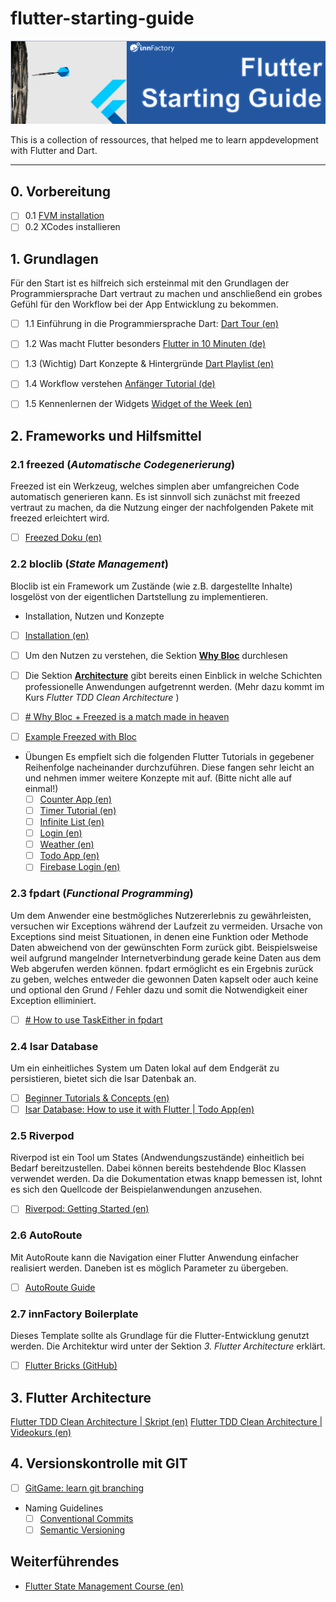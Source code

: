 # flutter-starting-guide
![header](header.png)

This is a collection of ressources, that helped me to learn appdevelopment with Flutter and Dart.

------------------
## 0. Vorbereitung
+ [ ] 0.1 [FVM installation](https://fvm.app/docs/getting_started/installation/)
+ [ ] 0.2 XCodes installieren

## 1. Grundlagen
Für den Start ist es hilfreich sich ersteinmal mit den Grundlagen der Programmiersprache Dart vertraut zu machen und anschließend ein grobes Gefühl für den Workflow bei der App Entwicklung zu bekommen.
+ [ ] 1.1 Einführung in die Programmiersprache Dart: [Dart Tour (en)](https://dart.dev/guides/language/language-tour)
+ [ ] 1.2 Was macht Flutter besonders [Flutter in 10 Minuten (de)](https://www.youtube.com/watch?v=SvfDnKDDfhk)
+ [ ] 1.3 (Wichtig) Dart Konzepte & Hintergründe [Dart Playlist (en)](youtube.com/watch?v=TF-TBsgIErY&list=PLjxrf2q8roU0Net_g1NT5_vOO3s_FR02J)
+ [ ] 1.4 Workflow verstehen [Anfänger Tutorial (de)](https://www.youtube.com/watch?v=wFwAkfAv3Us)
+ [ ] 1.5 Kennenlernen der Widgets [Widget of the Week (en)](https://youtu.be/R84AGg0lKs8)


## 2. Frameworks und Hilfsmittel
### 2.1 freezed (*Automatische Codegenerierung*)
Freezed ist ein Werkzeug, welches simplen aber umfangreichen Code automatisch generieren kann. Es ist sinnvoll sich zunächst mit freezed vertraut zu machen, da die Nutzung einger der nachfolgenden Pakete mit freezed erleichtert wird.
+ [ ] [Freezed Doku (en)](https://pub.dev/packages/freezed)

### 2.2 bloclib (*State Management*)
Bloclib ist ein Framework um Zustände (wie z.B. dargestellte Inhalte) losgelöst von der eigentlichen Dartstellung zu implementieren.
+ Installation, Nutzen und Konzepte 
+ [ ] [Installation (en)](https://bloclibrary.dev/#/gettingstarted)
+ [ ] Um den Nutzen zu verstehen, die Sektion [**Why Bloc**](https://bloclibrary.dev/#/whybloc) durchlesen
+ [ ] Die Sektion [**Architecture**](https://bloclibrary.dev/#/architecture) gibt bereits einen Einblick in welche Schichten professionelle Anwendungen aufgetrennt werden. (Mehr dazu kommt im Kurs *Flutter TDD Clean Architecture* )
+ [ ] [# Why Bloc + Freezed is a match made in heaven](https://dev.to/ptrbrynt/why-bloc-freezed-is-a-match-made-in-heaven-29ai)
+ [ ] [Example Freezed with Bloc](https://github.com/yh-luo/freezed_weather/blob/main/lib/weather/bloc/weather_bloc.dart)


+ Übungen
	Es empfielt sich die folgenden Flutter Tutorials in gegebener Reihenfolge nacheinander durchzuführen. Diese fangen sehr leicht an und nehmen immer weitere Konzepte mit auf. (Bitte nicht alle auf einmal!)
	+ [ ] [Counter App (en)](https://bloclibrary.dev/#/fluttercountertutorial)
	+ [ ] [Timer Tutorial (en)](https://bloclibrary.dev/#/fluttertimertutorial) 
	+ [ ] [Infinite List (en)](https://bloclibrary.dev/#/flutterinfinitelisttutorial)
	+ [ ] [Login (en)](https://bloclibrary.dev/#/flutterlogintutorial)
	+ [ ] [Weather (en)](https://bloclibrary.dev/#/flutterweathertutorial)
	+ [ ] [Todo App (en)](https://bloclibrary.dev/#/fluttertodostutorial)
	+ [ ] [Firebase Login (en)](https://bloclibrary.dev/#/flutterfirebaselogintutorial)

### 2.3 fpdart (*Functional Programming*)
Um dem Anwender eine bestmögliches Nutzererlebnis zu gewährleisten, versuchen wir Exceptions während der Laufzeit zu vermeiden. Ursache von Exceptions sind meist Situationen, in denen eine Funktion oder Methode Daten  abweichend von der gewünschten Form zurück gibt. Beispielsweise weil aufgrund mangelnder Internetverbindung gerade keine Daten aus dem Web abgerufen werden können. fpdart ermöglicht es ein Ergebnis zurück zu geben, welches entweder die gewonnen Daten kapselt oder auch keine und optional den Grund / Fehler dazu und somit die Notwendigkeit einer Exception elliminiert. 
+ [ ] [# How to use TaskEither in fpdart](https://www.sandromaglione.com/techblog/how-to-use-task-either-fpdart-functional-programming)

### 2.4 Isar Database
Um ein einheitliches System um Daten lokal auf dem Endgerät zu persistieren, bietet sich die Isar Datenbak an.
+ [ ] [Beginner Tutorials & Concepts (en)](https://isar.dev/tutorials/quickstart.html)
+ [ ] [Isar Database: How to use it with Flutter | Todo App(en)](https://medium.com/geekculture/isar-database-how-to-use-it-with-flutter-todo-app-978a2d7c85dd)

### 2.5 Riverpod 
Riverpod ist ein Tool um States (Andwendungszustände) einheitlich bei Bedarf bereitzustellen.
Dabei können bereits bestehdende Bloc Klassen verwendet werden.
Da die Dokumentation etwas knapp bemessen ist, lohnt es sich den Quellcode der Beispielanwendungen anzusehen.
+ [ ] [Riverpod: Getting Started (en)](https://riverpod.dev/docs/getting_started)

### 2.6 AutoRoute
Mit AutoRoute kann die Navigation einer Flutter Anwendung einfacher realisiert werden.
Daneben ist es möglich Parameter zu übergeben.
+ [ ] [AutoRoute Guide](https://pub.dev/packages/auto_route)

### 2.7 innFactory Boilerplate
Dieses Template sollte als Grundlage für die Flutter-Entwicklung genutzt werden. Die Architektur wird unter der Sektion *3. Flutter Architecture* erklärt. 
+ [ ] [Flutter Bricks (GitHub)](https://github.com/innFactory/flutter_bricks)

## 3. Flutter Architecture
[Flutter TDD Clean Architecture | Skript (en)](https://resocoder.com/2019/08/27/flutter-tdd-clean-architecture-course-1-explanation-project-structure/)
[Flutter TDD Clean Architecture | Videokurs (en)](https://www.youtube.com/playlist?list=PLB6lc7nQ1n4iYGE_khpXRdJkJEp9WOech)


## 4. Versionskontrolle mit GIT
+ [ ] [GitGame: learn git branching](https://learngitbranching.js.org/)
+ Naming Guidelines
	+ [ ] [Conventional Commits](https://www.conventionalcommits.org/en/v1.0.0/#summary)
	+ [ ] [Semantic Versioning](https://semver.org/)

## Weiterführendes
+ [Flutter State Management Course (en)](https://www.youtube.com/watch?v=uXmOKTPsxOk&list=PL6yRaaP0WPkUf-ff1OX99DVSL1cynLHxO&index=1)
